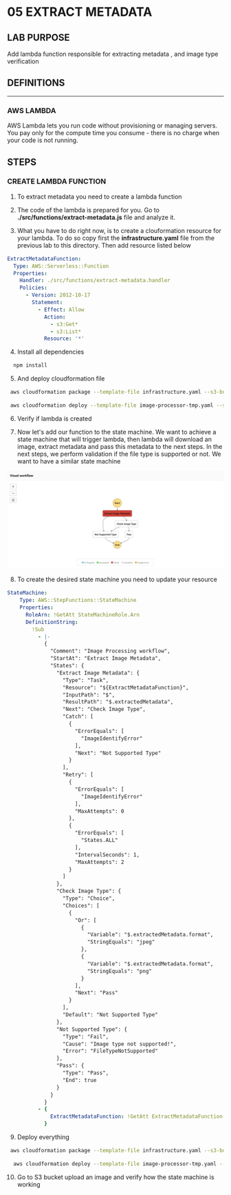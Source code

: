# 05 EXTRACT METADATA

## LAB PURPOSE

Add lambda function responsible for extracting metadata , and image type verification

## DEFINITIONS
----

### AWS LAMBDA

AWS Lambda lets you run code without provisioning or managing servers. You pay only for the compute time you consume - there is no charge when your code is not running.


## STEPS

### CREATE LAMBDA FUNCTION

1. To extract metadata you need to create a lambda function

2. The code of the lambda is prepared for you. Go to **./src/functions/extract-metadata.js** file and analyze it. 

3. What you have to do right now, is to create a clouformation resource for your lambda. To do so copy first the **infrastructure.yaml** file from the previous lab to this directory. Then add resource listed below

```yaml
ExtractMetadataFunction:
  Type: AWS::Serverless::Function
  Properties:
    Handler: ./src/functions/extract-metadata.handler
    Policies:
      - Version: 2012-10-17
        Statement:
          - Effect: Allow
            Action:
              - s3:Get*
              - s3:List*
            Resource: '*'
```
4. Install all dependencies

```bash
  npm install
```

5. And deploy cloudformation file

```bash
 aws cloudformation package --template-file infrastructure.yaml --s3-bucket $ARTIFACT_BUCKET --output-template-file image-processor-tmp.yaml
```

```bash
 aws cloudformation deploy --template-file image-processor-tmp.yaml --stack-name $PROJECT_NAME --capabilities CAPABILITY_NAMED_IAM --parameter-overrides ProjectName=$PROJECT_NAME Environment=$ENVIRONMENT
```

6. Verify if lambda is created

7. Now let's add our function to the state machine. We want to achieve a state machine that will trigger lambda, then lambda will download an image, extract metadata and pass this metadata to the next steps. In the next steps, we perform validation if the file type is supported or not. We want to have a similar state machine


![image info](./diagrams/state-machine.png)


8. To create the desired state machine you need to update your resource 


```yaml
StateMachine:
    Type: AWS::StepFunctions::StateMachine
    Properties:
      RoleArn: !GetAtt StateMachineRole.Arn
      DefinitionString:
        !Sub
          - |-
            {
              "Comment": "Image Processing workflow",
              "StartAt": "Extract Image Metadata",
              "States": {
                "Extract Image Metadata": {
                  "Type": "Task",
                  "Resource": "${ExtractMetadataFunction}",
                  "InputPath": "$",
                  "ResultPath": "$.extractedMetadata",
                  "Next": "Check Image Type",
                  "Catch": [
                    {
                      "ErrorEquals": [
                        "ImageIdentifyError"
                      ],
                      "Next": "Not Supported Type"
                    }
                  ],
                  "Retry": [
                    {
                      "ErrorEquals": [
                        "ImageIdentifyError"
                      ],
                      "MaxAttempts": 0
                    },
                    {
                      "ErrorEquals": [
                        "States.ALL"
                      ],
                      "IntervalSeconds": 1,
                      "MaxAttempts": 2
                    }
                  ]
                },
                "Check Image Type": {
                  "Type": "Choice",
                  "Choices": [
                    {
                      "Or": [
                        {
                          "Variable": "$.extractedMetadata.format",
                          "StringEquals": "jpeg"
                        },
                        {
                          "Variable": "$.extractedMetadata.format",
                          "StringEquals": "png"
                        }
                      ],
                      "Next": "Pass"
                    }
                  ],
                  "Default": "Not Supported Type"
                },
                "Not Supported Type": {
                  "Type": "Fail",
                  "Cause": "Image type not supported!",
                  "Error": "FileTypeNotSupported"
                },
                "Pass": {
                  "Type": "Pass",
                  "End": true
                }
              }
            }
          - {
              ExtractMetadataFunction: !GetAtt ExtractMetadataFunction.Arn
            }
```

9. Deploy everything

```bash
 aws cloudformation package --template-file infrastructure.yaml --s3-bucket $ARTIFACT_BUCKET --output-template-file image-processor-tmp.yaml
```

```bash
  aws cloudformation deploy --template-file image-processor-tmp.yaml --stack-name $PROJECT_NAME --capabilities CAPABILITY_NAMED_IAM --parameter-overrides ProjectName=$PROJECT_NAME Environment=$ENVIRONMENT
```

10. Go to S3 bucket upload an image and verify how the state machine is working

